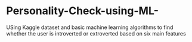 # Personality-Check-using-ML-
USing Kaggle dataset and basic machine learning algorithms to find whether the user is introverted or extroverted based on six main features 
